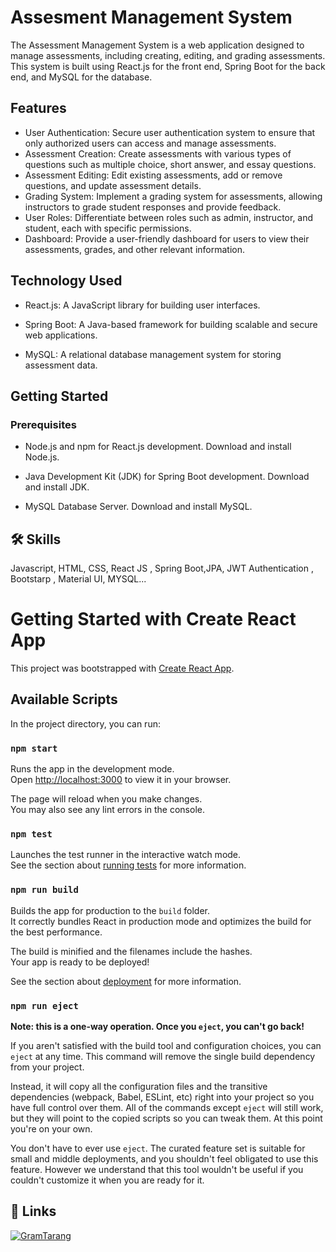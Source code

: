 
# Assesment Management System

The Assessment Management System is a web application designed to manage assessments, including creating, editing, and grading assessments. This system is built using React.js for the front end, Spring Boot for the back end, and MySQL for the database.


## Features

- User Authentication: Secure user authentication system to ensure that only authorized users can access and manage assessments.
- Assessment Creation: Create assessments with various types of questions such as multiple choice, short answer, and essay questions.
- Assessment Editing: Edit existing assessments, add or remove questions, and update assessment details.
- Grading System: Implement a grading system for assessments, allowing instructors to grade student responses and provide feedback.
- User Roles: Differentiate between roles such as admin, instructor, and student, each with specific permissions.
- Dashboard: Provide a user-friendly dashboard for users to view their assessments, grades, and other relevant information.


## Technology Used

- React.js: A JavaScript library for building user interfaces.

- Spring Boot: A Java-based framework for building scalable and secure web applications.

- MySQL: A relational database management system for storing assessment data.
## Getting Started
###  Prerequisites
- Node.js and npm for React.js development. Download and install Node.js.

- Java Development Kit (JDK) for Spring Boot development. Download and install JDK.

- MySQL Database Server. Download and install MySQL.

## 🛠 Skills
Javascript, HTML, CSS, React JS , Spring Boot,JPA, JWT Authentication ,  Bootstarp , Material UI, MYSQL...

# Getting Started with Create React App

This project was bootstrapped with [Create React App](https://github.com/facebook/create-react-app).

## Available Scripts

In the project directory, you can run:

### `npm start`

Runs the app in the development mode.\
Open [http://localhost:3000](http://localhost:3000) to view it in your browser.

The page will reload when you make changes.\
You may also see any lint errors in the console.

### `npm test`

Launches the test runner in the interactive watch mode.\
See the section about [running tests](https://facebook.github.io/create-react-app/docs/running-tests) for more information.

### `npm run build`

Builds the app for production to the `build` folder.\
It correctly bundles React in production mode and optimizes the build for the best performance.

The build is minified and the filenames include the hashes.\
Your app is ready to be deployed!

See the section about [deployment](https://facebook.github.io/create-react-app/docs/deployment) for more information.

### `npm run eject`

**Note: this is a one-way operation. Once you `eject`, you can't go back!**

If you aren't satisfied with the build tool and configuration choices, you can `eject` at any time. This command will remove the single build dependency from your project.

Instead, it will copy all the configuration files and the transitive dependencies (webpack, Babel, ESLint, etc) right into your project so you have full control over them. All of the commands except `eject` will still work, but they will point to the copied scripts so you can tweak them. At this point you're on your own.

You don't have to ever use `eject`. The curated feature set is suitable for small and middle deployments, and you shouldn't feel obligated to use this feature. However we understand that this tool wouldn't be useful if you couldn't customize it when you are ready for it.


## 🔗 Links
[![GramTarang]("")](https://github.com/kirttiraj/GramTarang.git)


